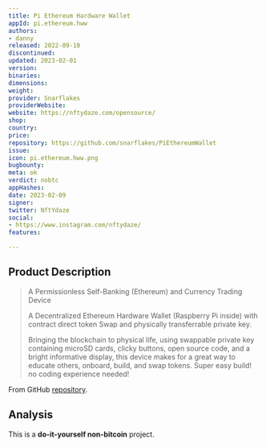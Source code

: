 ```yaml
---
title: Pi Ethereum Hardware Wallet
appId: pi.ethereum.hww
authors:
- danny
released: 2022-09-10
discontinued: 
updated: 2023-02-01
version: 
binaries: 
dimensions: 
weight: 
provider: Snarflakes
providerWebsite: 
website: https://nftydaze.com/opensource/
shop: 
country: 
price: 
repository: https://github.com/snarflakes/PiEthereumWallet
issue: 
icon: pi.ethereum.hww.png
bugbounty: 
meta: ok
verdict: nobtc
appHashes: 
date: 2023-02-09
signer: 
twitter: NftYdaze
social:
- https://www.instagram.com/nftydaze/
features: 

---
```


## Product Description 

> A Permissionless Self-Banking (Ethereum) and Currency Trading Device
>
> A Decentralized Ethereum Hardware Wallet (Raspberry Pi inside) with contract direct token Swap and physically transferrable private key.
>
> Bringing the blockchain to physical life, using swappable private key containing microSD cards, clicky buttons, open source code, and a bright informative display, this device makes for a great way to educate others, onboard, build, and swap tokens. Super easy build! no coding experience needed!

From GitHub [repository](https://github.com/snarflakes/PiEthereumWallet).

## Analysis 

This is a **do-it-yourself non-bitcoin** project.

